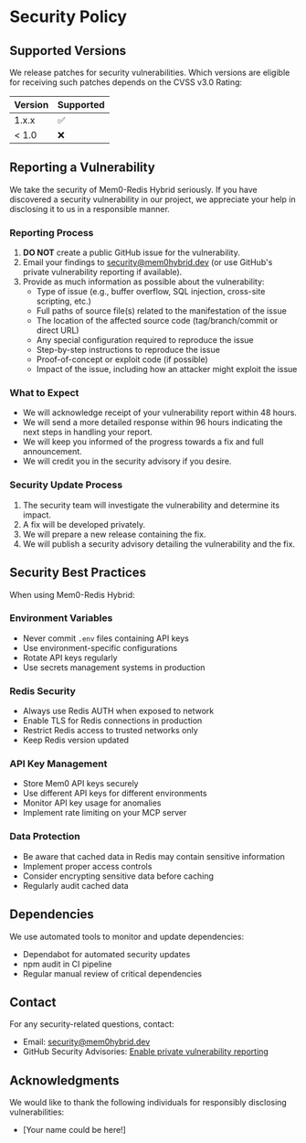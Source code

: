 # Security Policy

## Supported Versions

We release patches for security vulnerabilities. Which versions are eligible for receiving such patches depends on the CVSS v3.0 Rating:

| Version | Supported          |
| ------- | ------------------ |
| 1.x.x   | :white_check_mark: |
| < 1.0   | :x:                |

## Reporting a Vulnerability

We take the security of Mem0-Redis Hybrid seriously. If you have discovered a security vulnerability in our project, we appreciate your help in disclosing it to us in a responsible manner.

### Reporting Process

1. **DO NOT** create a public GitHub issue for the vulnerability.
2. Email your findings to security@mem0hybrid.dev (or use GitHub's private vulnerability reporting if available).
3. Provide as much information as possible about the vulnerability:
   - Type of issue (e.g., buffer overflow, SQL injection, cross-site scripting, etc.)
   - Full paths of source file(s) related to the manifestation of the issue
   - The location of the affected source code (tag/branch/commit or direct URL)
   - Any special configuration required to reproduce the issue
   - Step-by-step instructions to reproduce the issue
   - Proof-of-concept or exploit code (if possible)
   - Impact of the issue, including how an attacker might exploit the issue

### What to Expect

- We will acknowledge receipt of your vulnerability report within 48 hours.
- We will send a more detailed response within 96 hours indicating the next steps in handling your report.
- We will keep you informed of the progress towards a fix and full announcement.
- We will credit you in the security advisory if you desire.

### Security Update Process

1. The security team will investigate the vulnerability and determine its impact.
2. A fix will be developed privately.
3. We will prepare a new release containing the fix.
4. We will publish a security advisory detailing the vulnerability and the fix.

## Security Best Practices

When using Mem0-Redis Hybrid:

### Environment Variables
- Never commit `.env` files containing API keys
- Use environment-specific configurations
- Rotate API keys regularly
- Use secrets management systems in production

### Redis Security
- Always use Redis AUTH when exposed to network
- Enable TLS for Redis connections in production
- Restrict Redis access to trusted networks only
- Keep Redis version updated

### API Key Management
- Store Mem0 API keys securely
- Use different API keys for different environments
- Monitor API key usage for anomalies
- Implement rate limiting on your MCP server

### Data Protection
- Be aware that cached data in Redis may contain sensitive information
- Implement proper access controls
- Consider encrypting sensitive data before caching
- Regularly audit cached data

## Dependencies

We use automated tools to monitor and update dependencies:
- Dependabot for automated security updates
- npm audit in CI pipeline
- Regular manual review of critical dependencies

## Contact

For any security-related questions, contact:
- Email: security@mem0hybrid.dev
- GitHub Security Advisories: [Enable private vulnerability reporting](https://github.com/newth/mem0-redis-hybrid/security)

## Acknowledgments

We would like to thank the following individuals for responsibly disclosing vulnerabilities:
- [Your name could be here!]